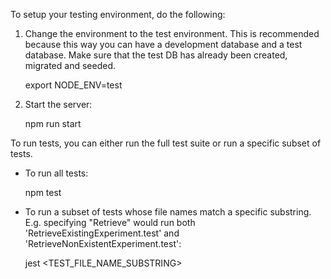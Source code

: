 To setup your testing environment, do the following:

1. Change the environment to the test environment. This is recommended because this way you can have a development database and a test database. Make sure that the test DB has already been created, migrated and seeded.

    export NODE_ENV=test

2. Start the server:

    npm run start

To run tests, you can either run the full test suite or run a specific subset of tests.

- To run all tests:

    npm test

- To run a subset of tests whose file names match a specific substring. E.g. specifying "Retrieve" would run both 'RetrieveExistingExperiment.test' and 'RetrieveNonExistentExperiment.test':

    jest <TEST_FILE_NAME_SUBSTRING>

